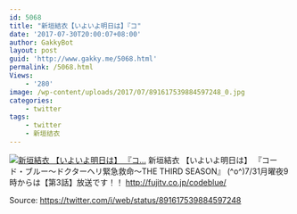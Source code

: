 ```yaml
---
id: 5068
title: "新垣結衣【いよいよ明日は】『コ"
date: '2017-07-30T20:00:07+08:00'
author: GakkyBot
layout: post
guid: 'http://www.gakky.me/5068.html'
permalink: /5068.html
Views:
    - '280'
image: /wp-content/uploads/2017/07/891617539884597248_0.jpg
categories:
    - twitter
tags:
    - twitter
    - 新垣结衣
---
```


[![新垣結衣
【いよいよ明日は】
『コ...](http://www.yui-aragaki.org/wp-content/uploads/2017/07/891617539884597248_0.jpg)](http://www.yui-aragaki.org/wp-content/uploads/2017/07/891617539884597248_0.jpg)
新垣結衣
【いよいよ明日は】
『コード・ブルー～ドクターヘリ緊急救命～THE THIRD SEASON』
(^o^)7/31月曜夜9時からは【第3話】放送です！！
http://fujitv.co.jp/codeblue/

Source: <https://twitter.com/i/web/status/891617539884597248>
